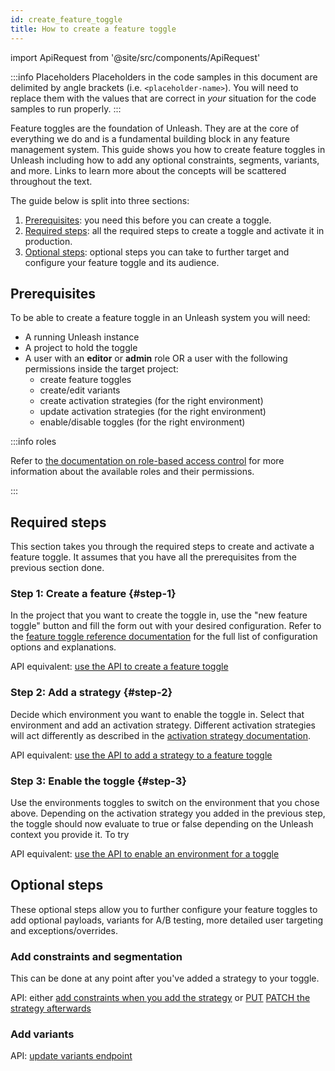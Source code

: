 ```yaml
---
id: create_feature_toggle
title: How to create a feature toggle
---
```


import ApiRequest from '@site/src/components/ApiRequest'


:::info Placeholders
Placeholders in the code samples in this document are delimited by angle brackets (i.e. `<placeholder-name>`). You will need to replace them with the values that are correct in _your_ situation for the code samples to run properly.
:::

Feature toggles are the foundation of Unleash. They are at the core of everything we do and is a fundamental building block in any feature management system. This guide shows you how to create feature toggles in Unleash including how to add any optional constraints, segments, variants, and more. Links to learn more about the concepts will be scattered throughout the text.

The guide below is split into three sections:
1. [Prerequisites](#prerequisites): you need this before you can create a toggle.
2. [Required steps](#required-steps): all the required steps to create a toggle and activate it in production.
3. [Optional steps](#optional-steps): optional steps you can take to further target and configure your feature toggle and its audience.

## Prerequisites

To be able to create a feature toggle in an Unleash system you will need:
- A running Unleash instance
- A project to hold the toggle
- A user with an **editor** or **admin** role OR a user with the following permissions inside the target project:
  - create feature toggles
  - create/edit variants
  - create activation strategies (for the right environment)
  - update activation strategies (for the right environment)
  - enable/disable toggles (for the right environment)

:::info roles

Refer to [the documentation on role-based access control](./rbac.md) for more information about the available roles and their permissions.

:::

## Required steps

This section takes you through the required steps to create and activate a feature toggle. It assumes that you have all the prerequisites from the previous section done.

### Step 1: Create a feature {#step-1}

In the project that you want to create the toggle in, use the "new feature toggle" button and fill the form out with your desired configuration. Refer to the [feature toggle reference documentation](../reference/feature-toggles.mdx) for the full list of configuration options and explanations.

API equivalent: [use the API to create a feature toggle](../api/admin/feature-toggles-api-v2.md#create-toggle)


### Step 2: Add a strategy {#step-2}

Decide which environment you want to enable the toggle in. Select that environment and add an activation strategy. Different activation strategies will act differently as described in the [activation strategy documentation](../user_guide/activation-strategies.md).

API equivalent: [use the API to add a strategy to a feature toggle](../api/admin/feature-toggles-api-v2.md#add-strategy)

### Step 3: Enable the toggle {#step-3}

Use the environments toggles to switch on the environment that you chose above. Depending on the activation strategy you added in the previous step, the toggle should now evaluate to true or false depending on the Unleash context you provide it. To try

API equivalent: [use the API to enable an environment for a toggle](../api/admin/feature-toggles-api-v2.md#enable-env)

## Optional steps

These optional steps allow you to further configure your feature toggles to add optional payloads, variants for A/B testing, more detailed user targeting and exceptions/overrides.

### Add constraints and segmentation
This can be done at any point after you've added a strategy to your toggle.

API: either [add constraints when you add the strategy](../api/admin/feature-toggles-api-v2.md#add-strategy) or [PUT](../api/admin/feature-toggles-api-v2.md#update-strategy "PUT an activation strategy") [PATCH the strategy afterwards](../api/admin/feature-toggles-api-v2.md#put-strategy)

### Add variants

API: [update variants endpoint](../user_guide/activation-strategies.md#update-variants)
